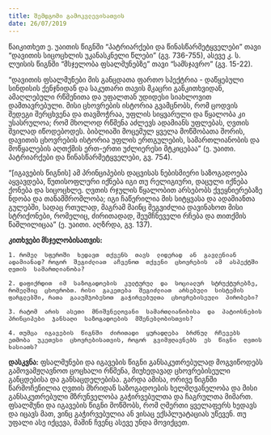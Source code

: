 ```yaml
---
title: შემდგომი გამოკვლევისათვის
date: 26/07/2019
---
```



წაიკითხეთ  ე. უაითის  წიგნში “პატრიარქები  და  წინასწარმეტყველები” თავი “დავითის  სიცოცხლის  უკანასკნელი  წლები” (გვ. 736-755), ასევე  კ. ს. ლუისის  წიგნში “მსჯელობა  ფსალმუნებზე” თავი “სამსჯავრო” (გვ. 15-22).

“დავითის  ფსალმუნები  მის  განცდათა  ფართო  სპექტრია - დაწყებული  სინდისის  ქენჯნიდან  და  საკუთარი  თავის  მკაცრი  განკითხვიდან, ამაღლებული  რწმენითა  და  უფალთან  უდიდესი  სიახლოვით  დამთავრებული. მისი  ცხოვრების  ისტორია  გვამცნობს, რომ  ცოდვის  შედეგი  შერცხვენა  და  თავმოჭრაა, უფლის  სიყვარული  და  წყალობა  კი  უსასრულოა; რომ  მხოლოდ  რწმენა  აძლევს  ადამიანს  უფლებას, ღვთის  შვილად  იწოდებოდეს. ბიბლიაში  მოცემულ  ყველა  მოწმობათა  შორის, დავითის  ცხოვრების  ისტორია  უფლის  ერთგულების, სამართლიანობის  და  მოწყალების  აღთქმის  ერთ-ერთი  უძლიერესი  მტკიცებაა” (ე. უაითი. პატრიარქები  და  წინასწარმეტყველები, გვ. 754).

“[იგავების  წიგნის] ამ  პრინციპების  დაცვისას  ნებისმიერი  საზოგადოება  აყვავდება, წუთისოფლური  იქნება  იგი  თუ  რელიგიური, დაცული  იქნება  ქონება  და  სიცოცხლე. ღვთის  რჯულის  წყალობით  არსებობს  ქვეყნიერებაზე  ნდობა  და  თანამშრომლობა; იგი  ჩაწერილია  მის  სიტყვასა  და  ადამიანთა  გულებში, სადაც  რთულად, მაგრამ  მაინც  შეგვიძლია  დავინახოთ  მისი  სტრიქონები, რომელიც, ძირითადად, შეუმჩნეველი  რჩება  და  თითქმის  წაშლილიცაა” (ე. უაითი. აღზრდა, გვ. 137).

**კითხვები  მსჯელობისათვის:**

`1. რომელ  სფეროში  ხედავთ  თქვენს  თავს  ლიდერად  ან  გავლენიან  ადამიანად? როგორ  შეგიძლიათ  აჩვენოთ  თქვენი  ცხოვრების  ამ  ასპექტში  ღვთის  სამართლიანობა?`

`2. დაფიქრდით  იმ  საზოგადოების  კულტურულ  და  სოციალურ  სტრუქტურებზე, რომელშიც  ცხოვრობთ. რისი  გაკეთება  შეგიძლიათ  არსებული  სისტემის  ფარგლებში, რათა  გააუმჯობესოთ  გაჭირვებულთა  ცხოვრებისეული  პირობები?`

`3. რატომ  არის  ასეთი  მნიშვნელოვანი  სამართლიანობისა  და  პატიოსნების  პრინციპები  ჯანსაღი  საზოგადოების  მშენებლობისთვის?`

`4. თუმცა  იგავების  წიგნში  ძირითადი  ყურადღება  ბრძნულ  რჩევებს  ეთმობა  უკეთესი  ცხოვრებისათვის, როგორ  გვიმჟღავნებს  ეს  წიგნი  ღვთის  ხასიათს?`

**დასკვნა:** ფსალმუნები  და  იგავების  წიგნი  განსაკუთრებულად  მოგვიწოდებს  გამოვამჟღავნოთ  ცოცხალი  რწმენა, მიუხედავად  ცხოვრებისეული  განცდებისა  და  განსაცდელებისა. გარდა  ამისა, ორივე  წიგნში  წარმოჩენილია  ღვთის  მხრიდან  საზოგადოების  ხელმღვანელობა  და  მისი  განსაკუთრებული  მზრუნველობა  გაჭირვებულთა  და  ჩაგრულთა  მიმართ. ფსალმუნი  და  იგავების  წიგნი  მოწმობს, რომ  ღმერთი  ყველაფერს  ხედავს  და  იცავს  მათ, ვინც  გაჭირვებულია  ან  ვისაც  ექსპლუატაციას  უწევენ. თუ  უფალი  ასე  იქცევა, მაშინ  ჩვენც  ასევე  უნდა  მოვიქცეთ.